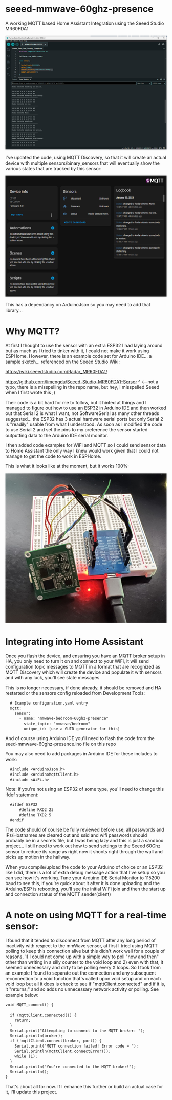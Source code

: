 # seeed-mmwave-60ghz-presence
A working MQTT based Home Assistant Integration using the Seeed Studio MR60FDA1

![Arduino IDE](/static/images/Arduino%20IDE.png)

I've updated the code, using MQTT Discovery, so that it will create an actual device with multiple sensors/binary_sensors that will eventually show the various states that are tracked by this sensor:

![Proper Sensor dDevice... almost](/static/images/proper%20sensor%20device...%20almost.png)

This has a dependancy on ArduinoJson so you may need to add that library...

# Why MQTT?

At first I thought to use the sensor with an extra ESP32 I had laying around but as much as I tried to tinker with it, I could not make it work using ESPHome. However, there is an example code set for Arduino IDE... a sample sketch... referenced on the Seeed Studio Wiki:

https://wiki.seeedstudio.com/Radar_MR60FDA1/

https://github.com/limengdu/Seeed-Studio-MR60FDA1-Sersor
						    ^ <--not a typo, there is a misspelling in the repo name, but hey, I misspelled Seeed when I first wrote this ;)

Their code is a bit hard for me to follow, but it hinted at things and I managed to figure out how to use an ESP32 in Arduino IDE and then worked out that Serial 2 is what I want, not SoftwareSerial as many other threads suggested... the ESP32 has 3 actual hardware serial ports but only Serial 2 is "readily" usable from what I understood. As soon as I modified the code to use Serial 2 and set the pins to my preference the sensor started outputting data to the Arduino IDE serial monitor.

I then added code examples for WiFi and MQTT so I could send sensor data to Home Assistant the only way I knew would work given that I could not manage to get the code to work in ESPHome.

This is what it looks like at the moment, but it works 100%:

![Project Breadboard](/static/images/Seeed%2060Ghz%20mmWave%20-%20ESP32.jpg)

# Integrating into Home Assistant

Once you flash the device, and ensuring you have an MQTT broker setup in HA, you only need to turn it on and connect to your WiFi, it will send configuration topic messages to MQTT in a format that are recognized as MQTT Discovery which will create the device and populate it with sensors and with any luck, you'll see state messages

This is no longer necessary, if done already, it should be removed and HA restarted or the sensors config reloaded from Development Tools:
```
  # Example configuration.yaml entry
  mqtt:
    sensor:
      - name: "mmwave-bedroom-60ghz-presence"
        state_topic: "mmwave/bedroom"
        unique_id: [use a GUID generator for this]
```

And of course using Arduino IDE you'll need to flash the code from the seed-mmwave-60ghz-presence.ino file on this repo

You may also need to add packages in Arduino IDE for these includes to work:
```
  #include <ArduinoJson.h>
  #include <ArduinoMqttClient.h>
  #include <WiFi.h>
```
Note: if you're not using an ESP32 of some type, you'll need to change this ifdef statement:

```
  #ifdef ESP32
	  #define RXD2 23
	  #define TXD2 5
  #endif
```
The code should of course be fully reviewed before use, all passwords and IPs/Hostnames are cleared out and ssid and wifi passwords should probably be in a secrets file, but I was being lazy and this is just a sandbox project... I still need to work out how to send settings to the Seeed 60Ghz sensor to reduce its range as right now it shoots right through the wall and picks up motion in the hallway.

When you compile/upload the code to your Arduino of choice or an ESP32 like I did, there is a lot of extra debug message action that I've setup so you can see how it's working. Tune your Arduino IDE Serial Monitor to 115200 baud to see this, if you're quick about it after it is done uploading and the Arduino/ESP is rebooting, you'll see the initial WiFi join and then the start up and connection status of the MQTT sender(client)

# A note on using MQTT for a real-time sensor:

I found that it tended to disconnect from MQTT after any long period of inactivity with respect to the mmWave sensor, at first I tried using MQTT polling to keep this connection alive but this didn't work well for a couple of reasons, 1) I could not come up with a simple way to poll "now and then" other than writing in a silly counter to the void loop and 2) even with that, it seemed unnecessary and dirty to be polling every X loops. So I took from an example I found to separate out the connection and any subsequent reconnection to a void function that's called upon void setup and on each void loop but all it does is check to see if "mqttClient.connected" and if it is, it "returns;" and so adds no unnecessary network activity or polling. See example below:

```
void MQTT_connect() {

  if (mqttClient.connected()) {
    return;
  }
  Serial.print("Attempting to connect to the MQTT broker: ");
  Serial.println(broker);
  if (!mqttClient.connect(broker, port)) {
    Serial.print("MQTT connection failed! Error code = ");
    Serial.println(mqttClient.connectError());
    while (1);
  }
  Serial.println("You're connected to the MQTT broker!");
  Serial.println();
}
```

That's about all for now. If I enhance this further or build an actual case for it, I'll update this project.
